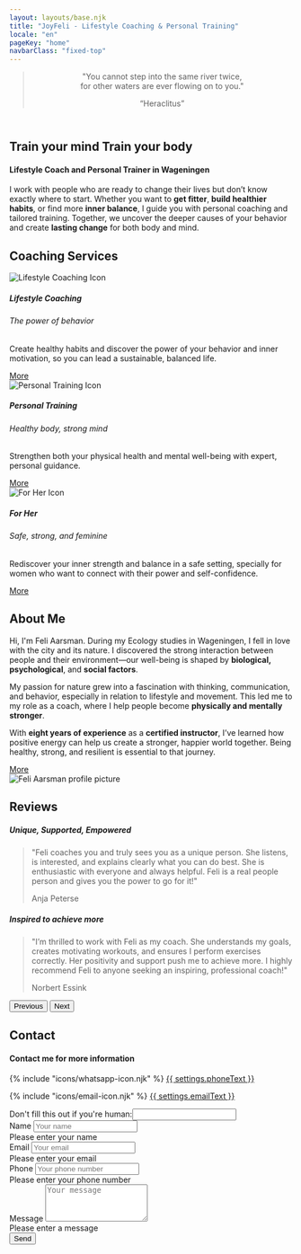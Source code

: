 ```yaml
---
layout: layouts/base.njk
title: "JoyFeli - Lifestyle Coaching & Personal Training"
locale: "en"
pageKey: "home"
navbarClass: "fixed-top"
---
```


<!-- Home Section  -->
<header class="vh-100 d-flex align-items-center justify-content-center text-center hero-home pt-5" style="background: url('/img/Feli_predel.JPG') no-repeat center center/cover;">
  <div class="container">
    <blockquote class="blockquote">
      <p class="fs-2 fst-italic">"You cannot step into the same river twice,<br> for other waters are ever flowing on to you."</p>
      <q class="blockquote-footer text-white">Heraclitus</q>
    </blockquote>
  </div>
</header>
<!-- End Home Section -->
<div class="sun-divider white-bg">
  <span class="sun"></span>
</div>
<!-- Welcome Section -->
<section id="welcome" class="white-bg overflow-hidden">
  <div class="container position-relative">
    <div class="row">
      <div class="col-12 position-relative m-0 p-0">
        <!-- Background image container -->
        <div class="bg-image welcome-img animate-slide-in-left" data-bg="/img/Feli_mountain.jpg" data-bgPhone="/img/Feli_mountain_cut.jpg">
        </div>
        <!-- Text overlay -->
        <div class="text-overlay welcome-text animate-slide-in-right-welcome bg-white bg-opacity-75 p-4 p-xxl-5">
          <h1 class="separator-welcome text-uppercase">
            <span class="d-block mb-2">
              <span><strong>Train your mind</strong></span>
            </span>
            <span class="d-block text-center mb-2">
              <strong>Train your body</strong>
            </span>
          </h1>
          <h4 class="mb-4 fst-italic">Lifestyle Coach and Personal Trainer in Wageningen</h4>
          <p>
            I work with people who are ready to change their lives but don’t know exactly where to start. Whether you want to <strong>get fitter</strong>, <strong>build healthier habits</strong>, or find more <strong>inner balance</strong>, I guide you with personal coaching and tailored training. Together, we uncover the deeper causes of your behavior and create <strong>lasting change</strong> for both body and mind.
          </p>
        </div>
      </div>
    </div>
  </div>
</section>
<!-- End Welcome Section -->
<div class="sun-divider white-bg">
  <span class="sun"></span>
</div>
<!-- Coaching Services Section -->
<section class="py-5 gray-bg" id="services">
  <div class="container">
    <h2 class="mb-5 text-center separator-center">Coaching Services</h2>
    <div class="row">
      <!-- Lifestyle Coaching Card -->
      <div class="col-lg-4 mb-4">
        <div class="card h-100">
          <img class="card-img-top w-50 mx-auto mt-4" src="/img/lifestylecoaching_icon.png" alt="Lifestyle Coaching Icon">
          <div class="card-body custom-color">
            <h5 class="card-title text-uppercase text-center mb-4">Lifestyle Coaching</h5>
            <h6 class="mb-2 text-center separator-center">
              The power of behavior
            </h6>
            <p class="card-text">
              Create healthy habits and discover the power of your behavior and inner motivation, so you can lead a sustainable, balanced life.
            </p>
          </div>
          <div class="card-footer text-center white-bg border-0">
            <a href={{ links.lifestyleCoaching[locale] }} class="btn custom-btn fs-5">More</a>
          </div>
        </div>
      </div>
      <!-- Personal Training Card -->
      <div class="col-lg-4 mb-4">
        <div class="card h-100">
          <img class="card-img-top w-50 mx-auto mt-4" src="/img/personaltraining_icon.png" alt="Personal Training Icon">
          <div class="card-body custom-color">
            <h5 class="card-title text-uppercase text-center mb-4">Personal Training</h5>
            <h6 class="mb-2 text-center separator-center">
              Healthy body, strong mind
            </h6>
            <p class="card-text">
              Strengthen both your physical health and mental well-being with expert, personal guidance.
            </p>
          </div>
          <div class="card-footer text-center white-bg border-0">
            <a href="{{ links.personalTraining[locale] }}" class="btn custom-btn fs-5">More</a>
          </div>
        </div>
      </div>
      <!-- For Her Card -->
      <div class="col-lg-4 mb-4">
        <div class="card h-100">
          <img class="card-img-top w-50 mx-auto mt-4" src="/img/forher_icon.png" alt="For Her Icon">
          <div class="card-body custom-color">
            <h5 class="card-title text-uppercase text-center mb-4">For Her</h5>
            <h6 class="mb-2 text-center separator-center">
              Safe, strong, and feminine
            </h6>
            <p class="card-text">
              Rediscover your inner strength and balance in a safe setting, specially for women who want to connect with their power and self-confidence.
            </p>
          </div>
          <div class="card-footer text-center white-bg border-0">
            <a href={{ links.forHer[locale] }} class="btn custom-btn fs-5">More</a>
          </div>
        </div>
      </div>
    </div><!-- End Row -->
  </div>
</section>
<!-- End Coaching Services Section -->

<div class="sun-divider white-bg">
  <span class="sun"></span>
</div>

<!-- About Me Section -->
<section class="py-5 white-bg" id="about">
  <div class="container">
    <div class="row">
      <div class="col-lg-6">
        <h2 class="mb-5 separator">About Me</h2>
        <p>
          Hi, I'm Feli Aarsman.
          During my Ecology studies in Wageningen, I fell in love with the city and its nature. I discovered the strong interaction between people and their environment—our well-being is shaped by <strong>biological, psychological</strong>, and <strong>social factors</strong>.
        </p>
        <p>
          My passion for nature grew into a fascination with thinking, communication, and behavior, especially in relation to lifestyle and movement. This led me to my role as a coach, where I help people become <strong>physically and mentally stronger</strong>.
        </p>
        <p>
          With <strong>eight years of experience</strong> as a <strong>certified instructor</strong>, I’ve learned how positive energy can help us create a stronger, happier world together. Being healthy, strong, and resilient is essential to that journey.
        </p>
        <div class="text-center mt-3">
          <a href={{ links.about[locale] }} class="btn custom-btn fs-5">More</a>
        </div>
      </div>
      <div class="col-lg-6 mt-4">
        <img class="img-fluid profile-img mx-lg-5 mt-3" src="/img/feli.jpg" alt="Feli Aarsman profile picture" loading="lazy">
      </div>
    </div>
  </div>
</section>
<!-- End About Me Section -->

<div class="sun-divider white-bg">
  <span class="sun"></span>
</div>

<!-- Reviews Section -->
<section class="py-5 gray-bg" id="reviews">
  <div class="container">
    <h2 class="mb-5 text-center">Reviews</h2>
    <!-- data-bs-interval to set the time between slides -->
    <div id="reviewsCarousel" class="carousel slide" data-bs-ride="carousel" data-bs-interval="10000">
      <div class="carousel-inner px-5">
        <div class="carousel-item text-center active">
          <h5 class="mb-3 separator-center">Unique, Supported, Empowered</h5>
          <blockquote class="blockquote">
            <p class="fst-italic">
              "Feli coaches you and truly sees you as a unique person. She listens, is interested, and explains clearly what you can do best. She is enthusiastic with everyone and always helpful. Feli is a real people person and gives you the power to go for it!"
            </p>
            <footer class="blockquote-footer">Anja Peterse</footer>
          </blockquote>
        </div>
        <div class="carousel-item text-center">
          <h5 class="mb-3 separator-center">Inspired to achieve more
</h5>
          <blockquote class="blockquote">
            <p class="fst-italic">
              "I’m thrilled to work with Feli as my coach. She understands my goals, creates motivating workouts, and ensures I perform exercises correctly. Her positivity and support push me to achieve more. I highly recommend Feli to anyone seeking an inspiring, professional coach!"
            </p>
            <footer class="blockquote-footer">Norbert Essink</footer>
          </blockquote>
        </div>
        <!-- <div class="carousel-item text-center">
          <h5 class="mb-3 separator-center">Geïnspireerd om meer te bereiken</h5>
          <blockquote class="blockquote">
            <p class="fst-italic">"Pellentesque vitae metus non est pretium pharetra. Curabitur mattis justo quis sem dignissim."</p>
            <footer class="blockquote-footer">Client 3</footer>
          </blockquote>
        </div> -->
      </div>
      <!-- Previous Button -->
      <button class="carousel-control-prev d-flex justify-content-start" type="button" data-bs-target="#reviewsCarousel" data-bs-slide="prev">
        <span class="carousel-control-prev-icon" aria-hidden="true"></span>
        <span class="visually-hidden">Previous</span>
      </button>
      <!-- Next Button -->
      <button class="carousel-control-next d-flex justify-content-end" type="button" data-bs-target="#reviewsCarousel" data-bs-slide="next">
        <span class="carousel-control-next-icon text-end" aria-hidden="true"></span>
        <span class="visually-hidden">Next</span>
      </button>
    </div>
  </div>
</section>
<!-- Contact Section -->
<section class="py-5 green-bg" id="contact">
  <div class="container d-flex justify-content-center align-items-center">
    <h2 class="mb-5 visually-hidden">Contact</h2>
      <div>
        <h4 class="separator-center">Contact me for more information</h4>
        <p>
          {% include "icons/whatsapp-icon.njk" %}
          <a href="https://wa.me/{{ settings.phone }}" target="_blank" rel="noopener noreferrer">{{ settings.phoneText }}</a> 
        </p>
        <p>
          {% include "icons/email-icon.njk" %}
          <a href="mailto:{{ settings.email }}">{{ settings.emailText }}</a>
        </p>
      </div>
  </div>
  <div class="container">
    <div class="row justify-content-center mt-4">
      <div class="col-md-8">
        <form 
          method="POST"
          data-netlify="true"
          netlify-honeypot="bot-field"
          name="contact-form" class="needs-validation"
          novalidate
        >
          <div class="visually-hidden">
            <label>
              Don't fill this out if you're human:<input name="bot-field">
            </label>
          </div>
          <div class="mb-3">
            <label for="name" class="form-label">Name</label>
            <input type="text" class="form-control" id="name" name="name" placeholder="Your name" required>
            <div class="invalid-feedback">Please enter your name</div>
          </div>
          <div class="mb-3">
            <label for="email" class="form-label">Email</label>
            <input type="email" class="form-control" id="email" name="email" placeholder="Your email" required>
            <div class="invalid-feedback">Please enter your email</div>
          </div>
          <div class="mb-3">
            <label for="phone" class="form-label">Phone</label>
            <input type="tel" class="form-control" id="phone" name="phone" placeholder="Your phone number">
            <div class="invalid-feedback">Please enter your phone number</div>
          </div>
          <div class="mb-3">
            <label for="message" class="form-label">Message</label>
            <textarea class="form-control" id="message" name="message" rows="4" placeholder="Your message" required></textarea>
            <div class="invalid-feedback">Please enter a message</div>
          </div>
          <div class="text-center">
            <button type="submit" class="btn custom-btn">Send</button>
          </div>
        </form>
      </div>
    </div>
  </div>
</section>